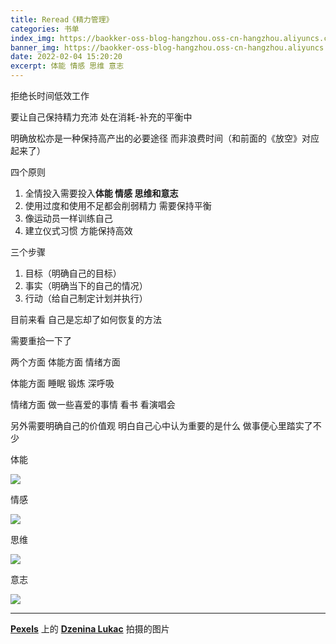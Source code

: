 ```yaml
---
title: Reread《精力管理》
categories: 书单
index_img: https://baokker-oss-blog-hangzhou.oss-cn-hangzhou.aliyuncs.com/cdn_for_blog/blog_imgs/pexels-dzenina-lukac-1583884.jpg
banner_img: https://baokker-oss-blog-hangzhou.oss-cn-hangzhou.aliyuncs.com/cdn_for_blog/blog_imgs/pexels-dzenina-lukac-1583884.jpg
date: 2022-02-04 15:20:20
excerpt: 体能 情感 思维 意志
---
```






拒绝长时间低效工作

要让自己保持精力充沛 处在消耗-补充的平衡中

明确放松亦是一种保持高产出的必要途径 而非浪费时间（和前面的《放空》对应起来了）

 

四个原则

1. 全情投入需要投入**体能 情感 思维和意志**
2. 使用过度和使用不足都会削弱精力 需要保持平衡
3. 像运动员一样训练自己
4. 建立仪式习惯 方能保持高效

 

三个步骤

1. 目标（明确自己的目标）
2. 事实（明确当下的自己的情况）
3. 行动（给自己制定计划并执行）

 

目前来看 自己是忘却了如何恢复的方法

需要重拾一下了

 

两个方面 体能方面 情绪方面

体能方面 睡眠 锻炼 深呼吸 

情绪方面 做一些喜爱的事情 看书 看演唱会 

另外需要明确自己的价值观 明白自己心中认为重要的是什么 做事便心里踏实了不少



体能

![](https://baokker-oss-blog-hangzhou.oss-cn-hangzhou.aliyuncs.com/cdn_for_blog/blog_imgs/20220204151618.png)

情感

![](https://baokker-oss-blog-hangzhou.oss-cn-hangzhou.aliyuncs.com/cdn_for_blog/blog_imgs/20220204151755.png)

思维

![](https://baokker-oss-blog-hangzhou.oss-cn-hangzhou.aliyuncs.com/cdn_for_blog/blog_imgs/20220204151836.png)

意志

![](https://baokker-oss-blog-hangzhou.oss-cn-hangzhou.aliyuncs.com/cdn_for_blog/blog_imgs/20220204151926.png)

---

**[Pexels](https://www.pexels.com/zh-cn/photo/1583884/?utm_content=attributionCopyText&utm_medium=referral&utm_source=pexels)** 上的 **[Dzenina Lukac](https://www.pexels.com/zh-cn/@dzeninalukac?utm_content=attributionCopyText&utm_medium=referral&utm_source=pexels)** 拍摄的图片
